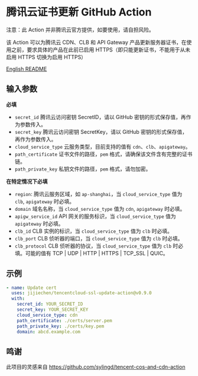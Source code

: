 # 腾讯云证书更新 GitHub Action

注意：此 Action 并非腾讯云官方提供，如要使用，请自担风险。

该 Action 可以为腾讯云 CDN、CLB 和 API Gateway 产品更新服务器证书，在使用之前，要求具体的产品在此前已启用 HTTPS（即只能更新证书，不能用于从未启用 HTTPS 切换为启用 HTTPS）

[English README](./README.en.md)

## 输入参数

**必填**

- `secret_id` 腾讯云访问密钥 SecretID，请以 GitHub 密钥的形式保存值，再作为参数传入。
- `secret_key` 腾讯云访问密钥 SecretKey，请以 GitHub 密钥的形式保存值，再作为参数传入。
- `cloud_service_type` 云服务类型，目前支持的值有 `cdn`、`clb`、`apigateway`。
- `path_certificate` 证书文件的路径，`pem` 格式，请确保该文件含有完整的证书链。
- `path_private_key` 私钥文件的路径，`pem` 格式，请勿加密。

**在特定情况下必填**

- `region`: 腾讯云服务区域，如 `ap-shanghai`，当 `cloud_service_type` 值为 `clb`, `apigateway` 时必填。
- `domain` 域名名称，当 `cloud_service_type` 值为 `cdn`, `apigateway` 时必填。
- `apigw_service_id` API 网关的服务标识，当 `cloud_service_type` 值为 `apigateway` 时必填。
- `clb_id` CLB 实例的标识，当 `cloud_service_type` 值为 `clb` 时必填。
- `clb_port` CLB 侦听器的端口，当 `cloud_service_type` 值为 `clb` 时必填。
- `clb_protocol` CLB 侦听器的协议，当 `cloud_service_type` 值为 `clb` 时必填。可能的值有 TCP | UDP | HTTP | HTTPS | TCP_SSL | QUIC。

## 示例

```yaml
- name: Update cert
  uses: jijiechen/tencentcloud-ssl-update-action@v0.9.0
  with:
    secret_id: YOUR_SECRET_ID
    secret_key: YOUR_SECRET_KEY
    cloud_service_type: cdn
    path_certificate: ./certs/server.pem
    path_private_key: ./certs/key.pem
    domain: abcd.example.com
```


## 鸣谢

此项目的灵感来自 https://github.com/sylingd/tencent-cos-and-cdn-action